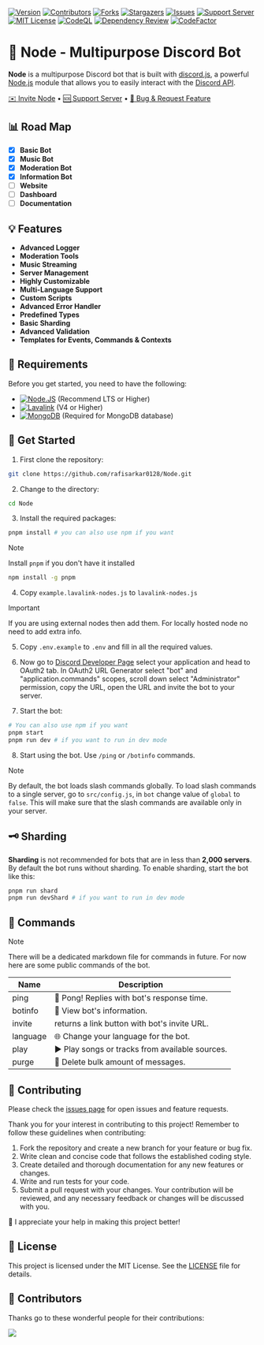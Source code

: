 [![Version][version-shield]][version-shield-link]
[![Contributors][contributors-shield]][contributors-url]
[![Forks][forks-shield]][forks-url]
[![Stargazers][stars-shield]][stars-url]
[![Issues][issues-shield]][issues-url]
[![Support Server][support-shield]][support-server]
[![MIT License][license-shield]][license-url]
[![CodeQL][codeql]][codeql-url]
[![Dependency Review][dependency-review]][dependency-review-url]
[![CodeFactor][code-factor]][code-factor-url]

# 🚀 Node - Multipurpose Discord Bot

**Node** is a multipurpose Discord bot that is built with [discord.js](https://github.com/discordjs/discord.js), a powerful [Node.js](https://nodejs.org) module that allows you to easily interact with the [Discord API](https://discord.com/developers/docs/intro).

[✉️ Invite Node][bot-invite] • [🆘 Support Server][support-server] • [📝 Bug & Request Feature][issues-url]

## 📊 Road Map

- [x] **Basic Bot**
- [x] **Music Bot**
- [x] **Moderation Bot**
- [x] **Information Bot**
- [ ] **Website**
- [ ] **Dashboard**
- [ ] **Documentation**

## 💡 Features

- **Advanced Logger**
- **Moderation Tools**
- **Music Streaming**
- **Server Management**
- **Highly Customizable**
- **Multi-Language Support**
- **Custom Scripts**
- **Advanced Error Handler**
- **Predefined Types**
- **Basic Sharding**
- **Advanced Validation**
- **Templates for Events, Commands & Contexts**

## 🔧 Requirements

Before you get started, you need to have the following:

- [![Node.JS](https://img.shields.io/badge/Node.js-43853D?style=for-the-badge&logo=node.js&logoColor=white)](https://nodejs.org/en/download/) (Recommend LTS or Higher)
- [![Lavalink](https://img.shields.io/badge/Lavalink-7289DA?style=for-the-badge&logo=discord&logoColor=white)](https://github.com/lavalink-devs/lavalink) (V4 or Higher)
- [![MongoDB](https://img.shields.io/badge/MongoDB-47A248?style=for-the-badge&logo=mongodb&logoColor=white)](https://www.mongodb.com/try/download/community) (Required for MongoDB database)

## 🚀 Get Started

1. First clone the repository:

```bash
git clone https://github.com/rafisarkar0128/Node.git
```

2. Change to the directory:

```bash
cd Node
```

3. Install the required packages:

```bash
pnpm install # you can also use npm if you want
```

> [!NOTE]
> Install `pnpm` if you don't have it installed

```bash
npm install -g pnpm
```

4. Copy `example.lavalink-nodes.js` to `lavalink-nodes.js`

> [!IMPORTANT]
> If you are using external nodes then add them. For locally hosted node no need to add extra info.

5. Copy `.env.example` to `.env` and fill in all the required values.

6. Now go to [Discord Developer Page](https://discord.com/developers/applications) select your application and head to OAuth2 tab. In OAuth2 URL Generator select "bot" and "application.commands" scopes, scroll down select "Administrator" permission, copy the URL, open the URL and invite the bot to your server.

7. Start the bot:

```bash
# You can also use npm if you want
pnpm start
pnpm run dev # if you want to run in dev mode
```

8. Start using the bot. Use `/ping` or `/botinfo` commands.

> [!NOTE]
> By default, the bot loads slash commands globally. To load slash commands to a single server, go to `src/config.js`, in `bot` change value of `global` to `false`. This will make sure that the slash commands are available only in your server.

## 🗝️ Sharding

**Sharding** is not recommended for bots that are in less than **2,000 servers**. By default the bot runs without sharding. To enable sharding, start the bot like this:

```bash
pnpm run shard
pnpm run devShard # if you want to run in dev mode
```

## 📜 Commands

> [!NOTE]
> There will be a dedicated markdown file for commands in future.
> For now here are some public commands of the bot.

| Name     | Description                                     |
| -------- | ----------------------------------------------- |
| ping     | 🏓 Pong! Replies with bot's response time.      |
| botinfo  | 📖 View bot's information.                      |
| invite   | returns a link button with bot's invite URL.    |
| language | 🌐 Change your language for the bot.            |
| play     | ▶ Play songs or tracks from available sources. |
| purge    | 🧹 Delete bulk amount of messages.              |

## 🤝 Contributing

Please check the [issues page](https://github.com/rafisarkar0128/Node/issues) for open issues and feature requests.

Thank you for your interest in contributing to this project! Remember to follow these guidelines when contributing:

1. Fork the repository and create a new branch for your feature or bug fix.
2. Write clean and concise code that follows the established coding style.
3. Create detailed and thorough documentation for any new features or changes.
4. Write and run tests for your code.
5. Submit a pull request with your changes. Your contribution will be reviewed, and any necessary feedback or changes will be discussed with you.

💖 I appreciate your help in making this project better!

## 📄 License

This project is licensed under the MIT License. See the [LICENSE](LICENSE) file for details.

## 👥 Contributors

Thanks go to these wonderful people for their contributions:

<a href="https://github.com/rafisarkar0128/Node/graphs/contributors">
<img src="https://contrib.rocks/image?repo=rafisarkar0128/Node" />
</a>

[bot-invite]: https://discord.com/oauth2/authorize?client_id=1030698369435320350
[version-shield]: https://img.shields.io/github/package-json/v/rafisarkar0128/Node?style=for-the-badge
[version-shield-link]: https://github.com/rafisarkar0128/Node
[contributors-shield]: https://img.shields.io/github/contributors/rafisarkar0128/Node?style=for-the-badge
[contributors-url]: https://github.com/rafisarkar0128/Node/graphs/contributors
[forks-shield]: https://img.shields.io/github/forks/rafisarkar0128/Node?style=for-the-badge
[forks-url]: https://github.com/rafisarkar0128/Node/network/members
[stars-shield]: https://img.shields.io/github/stars/rafisarkar0128/Node?style=for-the-badge
[stars-url]: https://github.com/rafisarkar0128/Node/stargazers
[issues-shield]: https://img.shields.io/github/issues/rafisarkar0128/Node?style=for-the-badge
[issues-url]: https://github.com/rafisarkar0128/Node/issues
[support-shield]: https://img.shields.io/discord/1054284394791178291?logo=discord&colorB=7289DA&style=for-the-badge
[support-server]: https://discord.gg/E6H9VvBdTk
[license-shield]: https://img.shields.io/github/license/rafisarkar0128/Node?style=for-the-badge
[license-url]: https://github.com/rafisarkar0128/Node/blob/master/LICENSE
[codeql]: https://img.shields.io/github/actions/workflow/status/rafisarkar0128/Node/codeql.yml?style=for-the-badge&logo=github&label=Codeql
[codeql-url]: https://github.com/rafisarkar0128/Node/actions/workflows/codeql.yml
[dependency-review]: https://img.shields.io/github/actions/workflow/status/rafisarkar0128/Node/dependency-review.yml?style=for-the-badge&label=Dependency%20Review&logo=github
[dependency-review-url]: https://github.com/rafisarkar0128/Node/actions?query=workflow%3A%22Dependency+Review%22
[code-factor]: https://img.shields.io/codefactor/grade/github/rafisarkar0128/node?logo=codefactor&logoColor=%23F44A6A&style=for-the-badge
[code-factor-url]: https://www.codefactor.io/repository/github/rafisarkar0128/node
